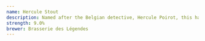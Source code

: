 ```yaml
---
name: Hercule Stout
description: Named after the Belgian detective, Hercule Poirot, this has been on my to try list for a while. It’s a decent stout with a nice, dark flavour. Reminds me of chocolate, coffee bitterness which works well. Slightly stronger at 9% ABV. I’d certainly be happy to add this to the regular rotation when it becomes available.
strength: 9.0%
brewer: Brasserie des Légendes
---
```


